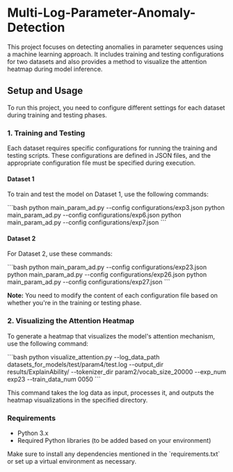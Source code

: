 # Multi-Log-Parameter-Anomaly-Detection
This project focuses on detecting anomalies in parameter sequences using a machine learning approach. It includes training and testing configurations for two datasets and also provides a method to visualize the attention heatmap during model inference.

## Setup and Usage

To run this project, you need to configure different settings for each dataset during training and testing phases.

### 1. Training and Testing

Each dataset requires specific configurations for running the training and testing scripts. These configurations are defined in JSON files, and the appropriate configuration file must be specified during execution.

#### **Dataset 1**

To train and test the model on Dataset 1, use the following commands:

\`\`\`bash
python main_param_ad.py --config configurations/exp3.json
python main_param_ad.py --config configurations/exp6.json
python main_param_ad.py --config configurations/exp7.json
\`\`\`

#### **Dataset 2**

For Dataset 2, use these commands:

\`\`\`bash
python main_param_ad.py --config configurations/exp23.json
python main_param_ad.py --config configurations/exp26.json
python main_param_ad.py --config configurations/exp27.json
\`\`\`

**Note:** You need to modify the content of each configuration file based on whether you're in the training or testing phase.

### 2. Visualizing the Attention Heatmap

To generate a heatmap that visualizes the model's attention mechanism, use the following command:

\`\`\`bash
python visualize_attention.py --log_data_path datasets_for_models/test/param4/test.log --output_dir results/ExplainAbility/ --tokenizer_dir param2/vocab_size_20000 --exp_num exp23 --train_data_num 0050
\`\`\`

This command takes the log data as input, processes it, and outputs the heatmap visualizations in the specified directory.

### Requirements

- Python 3.x
- Required Python libraries (to be added based on your environment)
  
Make sure to install any dependencies mentioned in the \`requirements.txt\` or set up a virtual environment as necessary.

